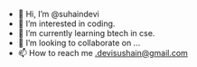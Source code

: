 - 👋 Hi, I’m @suhaindevi
- 👀 I’m interested in coding.
- 🌱 I’m currently learning btech in cse.
- 💞️ I’m looking to collaborate on ...
- 📫 How to reach me .devisushain@gmail.com

<!---
suhaindevi/suhaindevi is a ✨ special ✨ repository because its `README.md` (this file) appears on your GitHub profile.
You can click the Preview link to take a look at your changes.
--->
